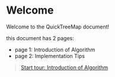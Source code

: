# Welcome
Welcome to the QuickTreeMap document!

this document has 2 pages:
- page 1: Introduction of Algorithm
- page 2: Implementation Tips   
  

> [Start tour: Introduction of Algorithm](page1.md)
